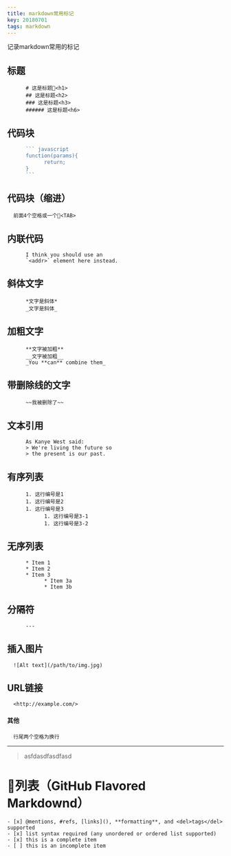 ```yaml
---
title: markdown常用标记
key: 20180701
tags: markdown
---
```

记录markdown常用的标记
<!--more-->
## 标题
```
      # 这是标题<h1>
      ## 这是标题<h2>
      ### 这是标题<h3>
      ###### 这是标题<h6>
```
## 代码块
``` javascript
      ``` javascript
      function(params){
            return;
      }
      ```
``` 
## 代码块（缩进）
      前面4个空格或一个<TAB>

## 内联代码
```
      I think you should use an
      `<addr>` element here instead. 
```
## 斜体文字
```
      *文字是斜体*
      _文字是斜体_
```
## 加粗文字
```
      **文字被加粗**
      __文字被加粗__
      _You **can** combine them_
```
## 带删除线的文字
```
      ~~我被删除了~~
```
## 文本引用  
```
      As Kanye West said:
      > We're living the future so
      > the present is our past.
```
## 有序列表  
```
      1. 这行编号是1
      1. 这行编号是2
      1. 这行编号是3
            1. 这行编号是3-1
            1. 这行编号是3-2
```
## 无序列表  
```
      * Item 1
      * Item 2
      * Item 3
            * Item 3a
            * Item 3b
```
## 分隔符  
```
      ---
```
## 插入图片  
      ![Alt text](/path/to/img.jpg)
## URL链接  
      <http://example.com/>
#### 其他
      行尾两个空格为换行
****
>asfdasdfasdfasd
# 列表（GitHub Flavored Markdownd）
```
- [x] @mentions, #refs, [links](), **formatting**, and <del>tags</del> supported
- [x] list syntax required (any unordered or ordered list supported)
- [x] this is a complete item
- [ ] this is an incomplete item
```